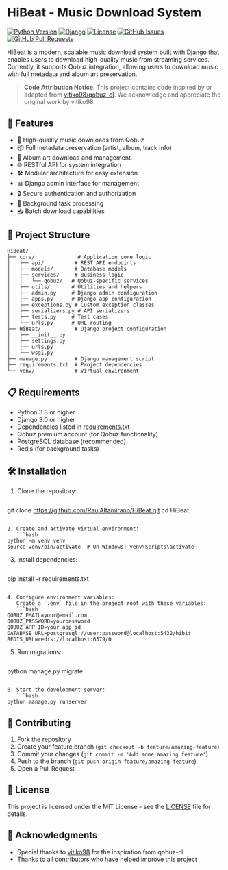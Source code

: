 # HiBeat - Music Download System

[![Python Version](https://img.shields.io/badge/python-3.8%2B-blue)](https://www.python.org/)
[![Django](https://img.shields.io/badge/django-%3E%3D3.0-green)](https://www.djangoproject.com/)
[![License](https://img.shields.io/badge/license-MIT-orange)](LICENSE)
[![GitHub Issues](https://img.shields.io/github/issues/RaulAltamirano/HiBeat)](https://github.com/RaulAltamirano/HiBeat/issues)
[![GitHub Pull Requests](https://img.shields.io/github/issues-pr/RaulAltamirano/HiBeat)](https://github.com/RaulAltamirano/HiBeat/pulls)

HiBeat is a modern, scalable music download system built with Django that enables users to download high-quality music from streaming services. Currently, it supports Qobuz integration, allowing users to download music with full metadata and album art preservation.

> **Code Attribution Notice**: This project contains code inspired by or adapted from [vitiko98/qobuz-dl](https://github.com/vitiko98/qobuz-dl). We acknowledge and appreciate the original work by vitiko98.

## 🚀 Features

- 🎵 High-quality music downloads from Qobuz
- 📦 Full metadata preservation (artist, album, track info)
- 🎨 Album art download and management
- 🌐 RESTful API for system integration
- 🛠️ Modular architecture for easy extension
- 📊 Django admin interface for management
- 🔒 Secure authentication and authorization
- 🔄 Background task processing
- 📥 Batch download capabilities

## 📁 Project Structure

```
HiBeat/
├── core/              # Application core logic
│   ├── api/          # REST API endpoints
│   ├── models/       # Database models
│   ├── services/     # Business logic
│   │   └── qobuz/   # Qobuz-specific services
│   ├── utils/       # Utilities and helpers
│   ├── admin.py     # Django admin configuration
│   ├── apps.py      # Django app configuration
│   ├── exceptions.py # Custom exception classes
│   ├── serializers.py # API serializers
│   ├── tests.py     # Test cases
│   └── urls.py      # URL routing
├── HiBeat/           # Django project configuration
│   ├── __init__.py
│   ├── settings.py
│   ├── urls.py
│   └── wsgi.py
├── manage.py         # Django management script
├── requirements.txt  # Project dependencies
└── venv/             # Virtual environment
```

## 📋 Requirements

- Python 3.8 or higher
- Django 3.0 or higher
- Dependencies listed in [requirements.txt](requirements.txt)
- Qobuz premium account (for Qobuz functionality)
- PostgreSQL database (recommended)
- Redis (for background tasks)

## 🛠️ Installation

1. Clone the repository:
   ```bash
git clone https://github.com/RaulAltamirano/HiBeat.git
cd HiBeat
```

2. Create and activate virtual environment:
   ```bash
python -m venv venv
source venv/bin/activate  # On Windows: venv\Scripts\activate
```

3. Install dependencies:
   ```bash
pip install -r requirements.txt
```

4. Configure environment variables:
   Create a `.env` file in the project root with these variables:
   ```bash
QOBUZ_EMAIL=your@email.com
QOBUZ_PASSWORD=yourpassword
QOBUZ_APP_ID=your_app_id
DATABASE_URL=postgresql://user:password@localhost:5432/hibit
REDIS_URL=redis://localhost:6379/0
```

5. Run migrations:
   ```bash
python manage.py migrate
```

6. Start the development server:
   ```bash
python manage.py runserver
```

## 🤝 Contributing

1. Fork the repository
2. Create your feature branch (`git checkout -b feature/amazing-feature`)
3. Commit your changes (`git commit -m 'Add some amazing feature'`)
4. Push to the branch (`git push origin feature/amazing-feature`)
5. Open a Pull Request

## 📄 License

This project is licensed under the MIT License - see the [LICENSE](LICENSE) file for details.

## 🙏 Acknowledgments

- Special thanks to [vitiko98](https://github.com/vitiko98) for the inspiration from qobuz-dl
- Thanks to all contributors who have helped improve this project
